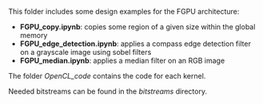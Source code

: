 This folder includes some design examples for the FGPU architecture:
* **FGPU_copy.ipynb**: copies some region of a given size within the global memory
* **FGPU_edge_detection.ipynb**: applies a compass edge detection filter on a grayscale image using sobel filters
* **FGPU_median.ipynb**: applies a median filter on an RGB image

The folder *OpenCL_code* contains the code for each kernel.

Needed bitstreams can be found in the *bitstreams* directory.
